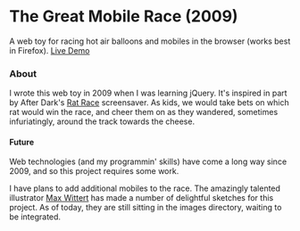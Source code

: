 # The Great Mobile Race (2009)

A web toy for racing hot air balloons and mobiles in the browser (works best in Firefox). [Live Demo](http://play.killglare.com/race.html) 

### About
I wrote this web toy in 2009 when I was learning jQuery.  It's inspired in part by After Dark's [Rat Race](https://www.youtube.com/watch?v=QNZ6kEH63t8) screensaver.  As kids, we would take bets on which rat would win the race, and cheer them on as they wandered, sometimes infuriatingly, around the track towards the cheese.


#### Future
Web technologies (and my programmin' skills) have come a long way since 2009, and so this project requires some work.  

I have plans to add additional mobiles to the race.  The amazingly talented  illustrator [Max Wittert](http://home.maxwittert.com/) has made a number of delightful sketches for this project.  As of today, they are still sitting in the images directory, waiting to be integrated.
